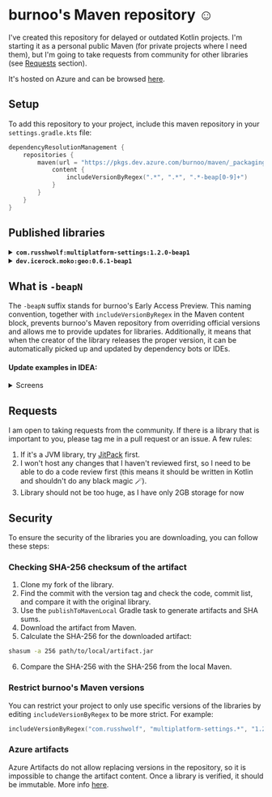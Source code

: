 # burnoo's Maven repository ☺️
I've created this repository for delayed or outdated Kotlin projects. I'm starting it as a personal public Maven (for private projects where I need them), but I'm going to take requests from community for other libraries (see [Requests](#Requests) section).

It's hosted on Azure and can be browsed [here](https://dev.azure.com/burnoo/maven/_artifacts/feed/public).

## Setup
To add this repository to your project, include this maven repository in your `settings.gradle.kts` file:

```kotlin
dependencyResolutionManagement {
    repositories {
        maven(url = "https://pkgs.dev.azure.com/burnoo/maven/_packaging/public/maven/v1") {
            content {
                includeVersionByRegex(".*", ".*", ".*-beap[0-9]+")
            }
        }
    }
}
```

## Published libraries
<details>
<summary><b><code>com.russhwolf:multiplatform-settings:1.2.0-beap1</code></b></summary>

### My fork
https://github.com/burnoo/multiplatform-settings

### Installation
In your module's dependencies:
```kotlin
commonMain {
    dependencies {
        implementation("com.russhwolf:multiplatform-settings:1.2.0-beap1")
        implementation("com.russhwolf:multiplatform-settings-coroutines:1.2.0-beap1")
        // etc.
    }
}
```
### Changes
- Merging branch `1.2` from original repository: https://github.com/burnoo/multiplatform-settings/pull/1
- Updating Gradle configuration and GitHub actions to support this Maven: https://github.com/burnoo/multiplatform-settings/pull/2

### Release details
- Published from https://github.com/burnoo/multiplatform-settings/tree/v1.2.0-beap1
- Publish GitHub action: https://github.com/burnoo/multiplatform-settings/actions/runs/9700339405 
</details>

<details>
<summary><b><code>dev.icerock.moko:geo:0.6.1-beap1</code></b></summary>

### My fork
https://github.com/burnoo/moko-geo

### Installation
In your module's dependencies:
```kotlin
commonMain {
    dependencies {
        implementation("dev.icerock.moko:geo:0.6.1-beap1")
    }
}
```
### Changes
* Add support for moko permissions 0.18.0 by @burnoo in https://github.com/burnoo/moko-geo/pull/4
* Update project dependencies versions to the newest (stack: JVM 17 / Kotlin 1.9.24 / Gradle 8.8) (full list [here](https://github.com/burnoo/moko-geo/compare/0.6.0...burnoo:moko-geo:burnoo-maven?expand=1#diff-697f70cdd88ba88fe77eebda60c7e143f6ad1286bca75017421e93ad84fb87df))

**Full Changelog**: https://github.com/burnoo/moko-geo/compare/0.6.0...release/0.6.1-beap1

### Release details
- Published from https://github.com/burnoo/moko-geo/tree/release/0.6.1-beap1
- Publish GitHub action: https://github.com/burnoo/moko-geo/actions/runs/9819227106
</details>

## What is `-beapN`
The `-beapN` suffix stands for burnoo's Early Access Preview. This naming convention, together with `includeVersionByRegex` in the Maven content block, prevents burnoo's Maven repository from overriding official versions and allows me to provide updates for libraries. Additionally, it means that when the creator of the library releases the proper version, it can be automatically picked up and updated by dependency bots or IDEs.

#### Update examples in IDEA:
<details>
  <summary>Screens</summary>
  
  ![official-update](https://github.com/burnoo/maven/assets/17478192/d4bbdc5d-7215-44e7-a16d-4b63876e6c69)
  ![beap-update](https://github.com/burnoo/maven/assets/17478192/840aa510-d848-4178-83c4-596bec36ca3a)
</details>

## Requests
I am open to taking requests from the community. If there is a library that is important to you, please tag me in a pull request or an issue. A few rules:
1. If it's a JVM library, try [JitPack](https://jitpack.io/) first.
2. I won't host any changes that I haven't reviewed first, so I need to be able to do a code review first (this means it should be written in Kotlin and shouldn't do any black magic 🪄).
3. Library should not be too huge, as I have only 2GB storage for now

## Security
To ensure the security of the libraries you are downloading, you can follow these steps:

### Checking SHA-256 checksum of the artifact 
1. Clone my fork of the library.
2. Find the commit with the version tag and check the code, commit list, and compare it with the original library.
3. Use the `publishToMavenLocal` Gradle task to generate artifacts and SHA sums.
4. Download the artifact from Maven.
5. Calculate the SHA-256 for the downloaded artifact:
 ```sh
shasum -a 256 path/to/local/artifact.jar
```
6. Compare the SHA-256 with the SHA-256 from the local Maven.

### Restrict burnoo's Maven versions
You can restrict your project to only use specific versions of the libraries by editing `includeVersionByRegex` to be more strict. For example:
```kotlin
includeVersionByRegex("com.russhwolf", "multiplatform-settings.*", "1.2.0-beap1")
```

### Azure artifacts
Azure Artifacts do not allow replacing versions in the repository, so it is impossible to change the artifact content. Once a library is verified, it should be immutable. More info [here](https://learn.microsoft.com/en-us/azure/devops/artifacts/artifacts-key-concepts?view=azure-devops#immutability).
